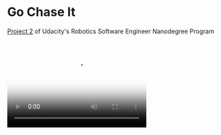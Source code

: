 # Go Chase It
[Project 2](https://classroom.udacity.com/nanodegrees/nd209/parts/1f349ee0-9c40-4964-a6a8-4e0818a15fde/modules/d0fbb2f2-55d1-4217-8116-a52ac989c07f/lessons/21c5607d-1627-46da-a4b7-081e8366de5a/project) of Udacity's Robotics Software Engineer Nanodegree Program

<video src="Video/Go_Chase_It.mp4" poster="Video/Go_Chase_It.png" width="320" height="200" controls preload></video>